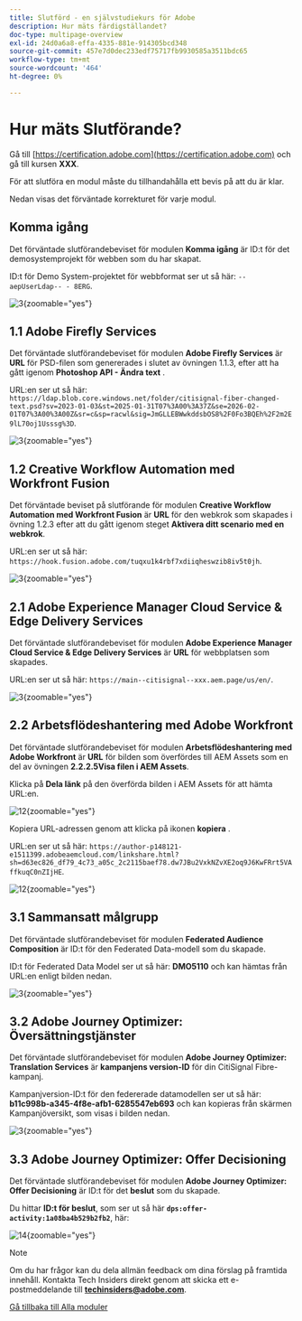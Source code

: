```yaml
---
title: Slutförd - en självstudiekurs för Adobe
description: Hur mäts färdigställandet?
doc-type: multipage-overview
exl-id: 24d0a6a8-effa-4335-881e-914305bcd348
source-git-commit: 457e7d0dec233edf75717fb9930585a3511bdc65
workflow-type: tm+mt
source-wordcount: '464'
ht-degree: 0%

---
```


# Hur mäts Slutförande?

Gå till [https://certification.adobe.com](https://certification.adobe.com) och gå till kursen **XXX**.

För att slutföra en modul måste du tillhandahålla ett bevis på att du är klar.

Nedan visas det förväntade korrekturet för varje modul.

## Komma igång

Det förväntade slutförandebeviset för modulen **Komma igång** är ID:t för det demosystemprojekt för webben som du har skapat.

ID:t för Demo System-projektet för webbformat ser ut så här: `--aepUserLdap-- - 8ERG`.

![3](./assets/images/module0dtl.png){zoomable="yes"}


## 1.1 Adobe Firefly Services

Det förväntade slutförandebeviset för modulen **Adobe Firefly Services** är **URL** för PSD-filen som genererades i slutet av övningen 1.1.3, efter att ha gått igenom **Photoshop API - Ändra text** .

URL:en ser ut så här: `https://ldap.blob.core.windows.net/folder/citisignal-fiber-changed-text.psd?sv=2023-01-03&st=2025-01-31T07%3A00%3A37Z&se=2026-02-01T07%3A00%3A00Z&sr=c&sp=racwl&sig=JmGLLEBWwkddsbOS8%2F0Fo3BQEh%2F2m2E9lL70oj1Usssg%3D`.

![3](./assets/images/ps24.png){zoomable="yes"}

## 1.2 Creative Workflow Automation med Workfront Fusion

Det förväntade beviset på slutförande för modulen **Creative Workflow Automation med Workfront Fusion** är **URL** för den webkrok som skapades i övning 1.2.3 efter att du gått igenom steget **Aktivera ditt scenario med en webkrok**.

URL:en ser ut så här: `https://hook.fusion.adobe.com/tuqxu1k4rbf7xdiiqheswzib8iv5t0jh`.

![3](./assets/images/wff.png){zoomable="yes"}

## 2.1 Adobe Experience Manager Cloud Service &amp; Edge Delivery Services

Det förväntade slutförandebeviset för modulen **Adobe Experience Manager Cloud Service &amp; Edge Delivery Services** är **URL** för webbplatsen som skapades.

URL:en ser ut så här: `https://main--citisignal--xxx.aem.page/us/en/`.

![3](./assets/images/aemcsweb.png){zoomable="yes"}

## 2.2 Arbetsflödeshantering med Adobe Workfront

Det förväntade slutförandebeviset för modulen **Arbetsflödeshantering med Adobe Workfront** är **URL** för bilden som överfördes till AEM Assets som en del av övningen **2.2.2.5Visa filen i AEM Assets**.

Klicka på **Dela länk** på den överförda bilden i AEM Assets för att hämta URL:en.

![12](./assets/images/wflink1.png){zoomable="yes"}

Kopiera URL-adressen genom att klicka på ikonen **kopiera** .

URL:en ser ut så här: `https://author-p148121-e1511399.adobeaemcloud.com/linkshare.html?sh=d63ec826_df79_4c73_a05c_2c2115baef78.dw7JBu2VxkNZvXE2oq9J6KwFRrt5VAffkuqC0nZIjHE`.

![12](./assets/images/wflink2.png){zoomable="yes"}

## 3.1 Sammansatt målgrupp

Det förväntade slutförandebeviset för modulen **Federated Audience Composition** är ID:t för den Federated Data-modell som du skapade.

ID:t för Federated Data Model ser ut så här: **DMO5110** och kan hämtas från URL:en enligt bilden nedan.

![3](./assets/images/completemodule3fac.png){zoomable="yes"}

## 3.2 Adobe Journey Optimizer: Översättningstjänster

Det förväntade slutförandebeviset för modulen **Adobe Journey Optimizer: Translation Services** är **kampanjens version-ID** för din CitiSignal Fibre-kampanj.

Kampanjversion-ID:t för den federerade datamodellen ser ut så här: **b11c998b-a345-4f8e-afb1-6285547eb693** och kan kopieras från skärmen Kampanjöversikt, som visas i bilden nedan.

![3](./assets/images/completemodule32ajotransl.png){zoomable="yes"}

## 3.3 Adobe Journey Optimizer: Offer Decisioning

Det förväntade slutförandebeviset för modulen **Adobe Journey Optimizer: Offer Decisioning** är ID:t för det **beslut** som du skapade.

Du hittar **ID:t för beslut**, som ser ut så här **`dps:offer-activity:1a08ba4b529b2fb2`**, här:

![14](./assets/images/offers.png){zoomable="yes"}

>[!NOTE]
>
>Om du har frågor kan du dela allmän feedback om dina förslag på framtida innehåll. Kontakta Tech Insiders direkt genom att skicka ett e-postmeddelande till **techinsiders@adobe.com**.

[Gå tillbaka till Alla moduler](./overview.md)
